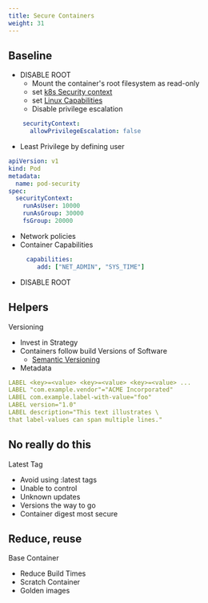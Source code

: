 ```yaml
---
title: Secure Containers
weight: 31
---
```


## Baseline

- DISABLE ROOT
  - Mount the container's root filesystem as read-only
  - set [k8s Security context](https://kubernetes.io/docs/reference/generated/kubernetes-api/v1.22/#securitycontext-v1-core) 
  - set [Linux Capabilities](https://man7.org/linux/man-pages/man7/capabilities.7.html)
  - Disable privilege escalation

```yaml
    securityContext:
      allowPrivilegeEscalation: false
```
- Least Privilege by defining user 
```yaml
apiVersion: v1
kind: Pod
metadata:
  name: pod-security
spec:
  securityContext:
    runAsUser: 10000
    runAsGroup: 30000
    fsGroup: 20000
```
- Network policies
- Container Capabilities
```yaml
     capabilities:
        add: ["NET_ADMIN", "SYS_TIME"]
```
- DISABLE ROOT

## Helpers 

Versioning
- Invest in Strategy
- Containers follow build Versions of Software
  - [Semantic Versioning](https://semver.org/)
- Metadata
```yaml
LABEL <key>=<value> <key>=<value> <key>=<value> ...
LABEL "com.example.vendor"="ACME Incorporated"
LABEL com.example.label-with-value="foo"
LABEL version="1.0"
LABEL description="This text illustrates \
that label-values can span multiple lines."
```

## No really do this

Latest Tag

- Avoid using :latest tags
- Unable to control
- Unknown updates
- Versions the way to go
- Container digest most secure

## Reduce, reuse

Base Container

- Reduce Build Times
- Scratch Container
- Golden images